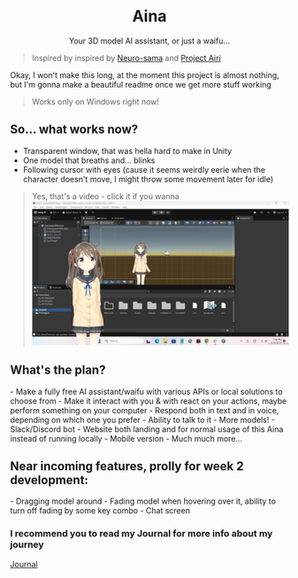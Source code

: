 <h1 align="center">Aina</h1>

<p align="center">Your 3D model AI assistant, or just a waifu...</p>

> Inspired by inspired by [Neuro-sama](https://www.youtube.com/@Neurosama) and [Project Airi](https://github.com/moeru-ai/airi)

<p>Okay, I won't make this long, at the moment this project is almost nothing, but I'm gonna make a beautiful readme once we get more stuff working</p>

> Works only on Windows right now!

<h2> So... what works now? </h2>

- Transparent window, that was hella hard to make in Unity
- One model that breaths and... blinks
- Following cursor with eyes (cause it seems weirdly eerie when the character doesn't move, I might throw some movement later for idle)

> Yes, that's a video - click it if you wanna
[![Final week 1 effect!](./Docs/Content/Journal/Journal-2025.10.03-10.05/Assets/finalModelWeek1.png)](https://hc-cdn.hel1.your-objectstorage.com/s/v3/49c9d3a7d214c48e3dddec6a22b8893cb1e8004c_finalweek1.mp4)


<h2> What's the plan? </h2>
- Make a fully free AI assistant/waifu with various APIs or local solutions to choose from
- Make it interact with you & with react on your actions, maybe perform something on your computer
- Respond both in text and in voice, depending on which one you prefer
- Ability to talk to it
- More models!
- Slack/Discord bot
- Website both landing and for normal usage of this Aina instead of running locally
- Mobile version
- Much much more...

<h2> Near incoming features, prolly for week 2 development: </h2>
- Dragging model around
- Fading model when hovering over it, ability to turn off fading by some key combo
- Chat screen

### I recommend you to read my Journal for more info about my journey
[Journal](Docs/Content/Journal)